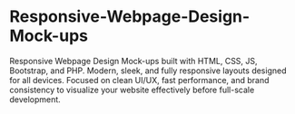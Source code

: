 # Responsive-Webpage-Design-Mock-ups
Responsive Webpage Design Mock-ups built with HTML, CSS, JS, Bootstrap, and PHP. Modern, sleek, and fully responsive layouts designed for all devices. Focused on clean UI/UX, fast performance, and brand consistency to visualize your website effectively before full-scale development.

